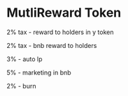 # MutliReward Token

2% tax - reward to holders in y token

2% tax - bnb reward to holders

3% - auto lp

5% - marketing in bnb

2% - burn
